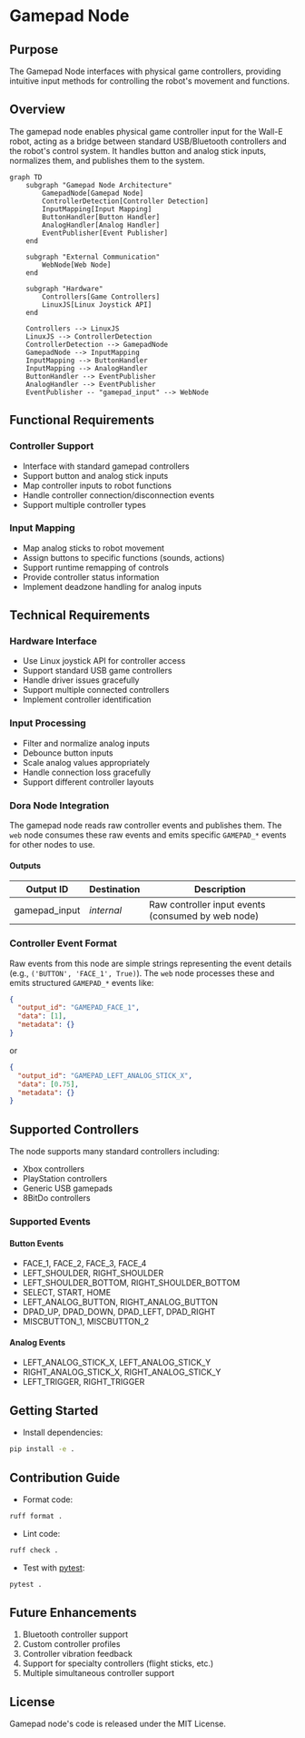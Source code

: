 # Gamepad Node

## Purpose
The Gamepad Node interfaces with physical game controllers, providing intuitive input methods for controlling the robot's movement and functions.

## Overview
The gamepad node enables physical game controller input for the Wall-E robot, acting as a bridge between standard USB/Bluetooth controllers and the robot's control system. It handles button and analog stick inputs, normalizes them, and publishes them to the system.

```mermaid
graph TD
    subgraph "Gamepad Node Architecture"
        GamepadNode[Gamepad Node]
        ControllerDetection[Controller Detection]
        InputMapping[Input Mapping]
        ButtonHandler[Button Handler]
        AnalogHandler[Analog Handler]
        EventPublisher[Event Publisher]
    end

    subgraph "External Communication"
        WebNode[Web Node]
    end

    subgraph "Hardware"
        Controllers[Game Controllers]
        LinuxJS[Linux Joystick API]
    end

    Controllers --> LinuxJS
    LinuxJS --> ControllerDetection
    ControllerDetection --> GamepadNode
    GamepadNode --> InputMapping
    InputMapping --> ButtonHandler
    InputMapping --> AnalogHandler
    ButtonHandler --> EventPublisher
    AnalogHandler --> EventPublisher
    EventPublisher -- "gamepad_input" --> WebNode
```

## Functional Requirements

### Controller Support
- Interface with standard gamepad controllers
- Support button and analog stick inputs
- Map controller inputs to robot functions
- Handle controller connection/disconnection events
- Support multiple controller types

### Input Mapping
- Map analog sticks to robot movement
- Assign buttons to specific functions (sounds, actions)
- Support runtime remapping of controls
- Provide controller status information
- Implement deadzone handling for analog inputs

## Technical Requirements

### Hardware Interface
- Use Linux joystick API for controller access
- Support standard USB game controllers
- Handle driver issues gracefully
- Support multiple connected controllers
- Implement controller identification

### Input Processing
- Filter and normalize analog inputs
- Debounce button inputs
- Scale analog values appropriately
- Handle connection loss gracefully
- Support different controller layouts

### Dora Node Integration

The gamepad node reads raw controller events and publishes them. The `web` node consumes these raw events and emits specific `GAMEPAD_*` events for other nodes to use.

#### Outputs
| Output ID      | Destination | Description                                      |
|----------------|-------------|--------------------------------------------------|
| gamepad_input  | *internal*  | Raw controller input events (consumed by web node) |

### Controller Event Format

Raw events from this node are simple strings representing the event details (e.g., `('BUTTON', 'FACE_1', True)`). The `web` node processes these and emits structured `GAMEPAD_*` events like:

```json
{
  "output_id": "GAMEPAD_FACE_1",
  "data": [1],
  "metadata": {}
}
```
or
```json
{
  "output_id": "GAMEPAD_LEFT_ANALOG_STICK_X",
  "data": [0.75],
  "metadata": {}
}
```

## Supported Controllers

The node supports many standard controllers including:
- Xbox controllers
- PlayStation controllers
- Generic USB gamepads
- 8BitDo controllers

### Supported Events

#### Button Events
- FACE_1, FACE_2, FACE_3, FACE_4
- LEFT_SHOULDER, RIGHT_SHOULDER
- LEFT_SHOULDER_BOTTOM, RIGHT_SHOULDER_BOTTOM
- SELECT, START, HOME
- LEFT_ANALOG_BUTTON, RIGHT_ANALOG_BUTTON
- DPAD_UP, DPAD_DOWN, DPAD_LEFT, DPAD_RIGHT
- MISCBUTTON_1, MISCBUTTON_2

#### Analog Events
- LEFT_ANALOG_STICK_X, LEFT_ANALOG_STICK_Y
- RIGHT_ANALOG_STICK_X, RIGHT_ANALOG_STICK_Y
- LEFT_TRIGGER, RIGHT_TRIGGER

## Getting Started

- Install dependencies:
```bash
pip install -e .
```

## Contribution Guide

- Format code:
```bash
ruff format .
```

- Lint code:
```bash
ruff check .
```

- Test with [pytest](https://docs.pytest.org/):
```bash
pytest .
```

## Future Enhancements
1. Bluetooth controller support
2. Custom controller profiles
3. Controller vibration feedback
4. Support for specialty controllers (flight sticks, etc.)
5. Multiple simultaneous controller support

## License
Gamepad node's code is released under the MIT License.
